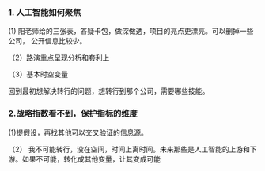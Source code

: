 ### 1. 人工智能如何聚焦

  (1)   阳老师给的三张表，答疑卡包，做深做透，项目的亮点更漂亮。可以删掉一些公司， 公开信息比较少。

（2）路演重点呈现分析和套利上

（3）基本时空变量

回到最初想解决转行的问题，想转行到那个公司，需要哪些技能。

### 2.战略指数看不到，保护指标的维度

(1)提假设，再找其他可以交叉验证的信息源。

（2） 我不可能转行，没在空间，时间上离时间。未来那些是人工智能的上游和下游。如果不可能，转化成其他变量，让其变成可能





